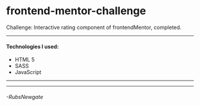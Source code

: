 # frontend-mentor-challenge
Challenge: Interactive rating component of frontendMentor, completed.

------------
#### Technologies I used:
- HTML 5
- SASS
- JavaScript

------------

------------
###### -RubsNewgate
